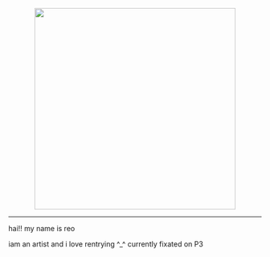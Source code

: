 <p align="center"><img src="https://i.imgur.com/ZNNlN2U.png&=80" width="400">

***
hai!! my name is reo
  
iam an artist and i love rentrying ^_^
currently fixated on P3
<!--
**P3reload/P3reload** is a ✨ _special_ ✨ repository because its `README.md` (this file) appears on your GitHub profile.

Here are some ideas to get you started:

- 🔭 I’m currently working on ...
- 🌱 I’m currently learning ...
- 👯 I’m looking to collaborate on ...
- 🤔 I’m looking for help with ...
- 💬 Ask me about ...
- 📫 How to reach me: ...
- 😄 Pronouns: ...
- ⚡ Fun fact: ...
-->
